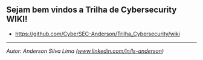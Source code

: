 ## Sejam bem vindos a Trilha de Cybersecurity WIKI!

* https://github.com/CyberSEC-Anderson/Trilha_Cybersecurity/wiki

***

_Autor: Anderson Silva Lima (www.linkedin.com/in/ls-anderson)_
